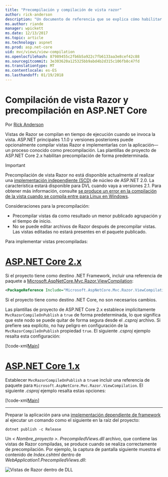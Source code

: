 ```yaml
---
title: "Precompilación y compilación de vista razor"
author: rick-anderson
description: "Un documento de referencia que se explica cómo habilitar la compilación de la vista de MVC Razor y precompilación en aplicaciones de ASP.NET Core."
ms.author: riande
manager: wpickett
ms.date: 12/13/2017
ms.topic: article
ms.technology: aspnet
ms.prod: asp.net-core
uid: mvc/views/view-compilation
ms.openlocfilehash: 87989455c2fb6b5a922c7fb6133aa3e8cef42c88
ms.sourcegitcommit: 3e303620a125325bb9abd4b2d315c106fb8c47fd
ms.translationtype: MT
ms.contentlocale: es-ES
ms.lasthandoff: 01/19/2018
---
```

# <a name="razor-view-compilation-and-precompilation-in-aspnet-core"></a>Compilación de vista Razor y precompilación en ASP.NET Core

Por [Rick Anderson](https://twitter.com/RickAndMSFT)

Vistas de Razor se compilan en tiempo de ejecución cuando se invoca la vista. ASP.NET principales 1.1.0 y versiones posteriores puede opcionalmente compilar vistas Razor e implementarlas con la aplicación&mdash;un proceso conocido como precompilación. Las plantillas de proyecto de ASP.NET Core 2.x habilitan precompilación de forma predeterminada.

> [!IMPORTANT]
> Precompilación de vista Razor no está disponible actualmente al realizar una [implementación independiente (SCD)](/dotnet/core/deploying/#self-contained-deployments-scd) de núcleo de ASP.NET 2.0. La característica estará disponible para DVL cuando vaya a versiones 2.1. Para obtener más información, consulte [se produce un error en la compilación de la vista cuando se compila entre para Linux en Windows](https://github.com/aspnet/MvcPrecompilation/issues/102).

Consideraciones para la precompilación:

* Precompilar vistas da como resultado un menor publicado agrupación y el tiempo de inicio.
* No se puede editar archivos de Razor después de precompilar vistas. Las vistas editadas no estará presentes en el paquete publicado. 

Para implementar vistas precompiladas:

# <a name="aspnet-core-2xtabaspnetcore2x"></a>[ASP.NET Core 2.x](#tab/aspnetcore2x)

Si el proyecto tiene como destino .NET Framework, incluir una referencia de paquete a [Microsoft.AspNetCore.Mvc.Razor.ViewCompilation](https://www.nuget.org/packages/Microsoft.AspNetCore.Mvc.Razor.ViewCompilation/):

```xml
<PackageReference Include="Microsoft.AspNetCore.Mvc.Razor.ViewCompilation" Version="2.0.0" PrivateAssets="All" />
```

Si el proyecto tiene como destino .NET Core, no son necesarios cambios.

Las plantillas de proyecto de ASP.NET Core 2.x establece implícitamente `MvcRazorCompileOnPublish` a `true` de forma predeterminada, lo que significa que este nodo se puede quitar de forma segura desde el *.csproj* archivo. Si prefiere sea explícito, no hay peligro en configuración de la `MvcRazorCompileOnPublish` propiedad `true`. El siguiente *.csproj* ejemplo resalta esta configuración:

[!code-xml[Main](view-compilation\sample\MvcRazorCompileOnPublish2.csproj?highlight=5)]

# <a name="aspnet-core-1xtabaspnetcore1x"></a>[ASP.NET Core 1.x](#tab/aspnetcore1x)

Establecer `MvcRazorCompileOnPublish` a `true`e incluir una referencia de paquete para `Microsoft.AspNetCore.Mvc.Razor.ViewCompilation`. El siguiente *.csproj* ejemplo resalta estas opciones:

[!code-xml[Main](view-compilation\sample\MvcRazorCompileOnPublish.csproj?highlight=5,12)]

---

Preparar la aplicación para una [implementación dependiente de framework](/dotnet/core/deploying/#framework-dependent-deployments-fdd) al ejecutar un comando como el siguiente en la raíz del proyecto:

```console
dotnet publish -c Release
```

Un *< Nombre_proyecto >. PrecompiledViews.dll* archivo, que contiene las vistas de Razor compiladas, se produce cuando se realiza correctamente de precompilación. Por ejemplo, la captura de pantalla siguiente muestra el contenido de *Index.cshtml* dentro de *WebApplication1.PrecompiledViews.dll*:

![Vistas de Razor dentro de DLL](view-compilation/_static/razor-views-in-dll.png)
